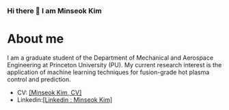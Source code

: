 ### Hi there 👋 I am Minseok Kim

About me
===
  I am a graduate student of the Department of Mechanical and Aerospace Engineering at Princeton University (PU).
My current research interest is the application of machine learning techniques for fusion-grade hot plasma control and prediction.

- CV: <a href = "https://docs.google.com/document/d/1I0iYoL3cIU_G81nu2nJBemfvRpyar6Cr/edit?usp=sharing&ouid=101557440913994013881&rtpof=true&sd=true">[Minseok Kim, CV]</a>
- Linkedin:<a href = "https://www.linkedin.com/in/minseok-kim-935a02260">[Linkedin : Minseok Kim]</a>

<!--
**FusionSanbon/FusionSanbon** is a ✨ _special_ ✨ repository because its `README.md` (this file) appears on your GitHub profile.

Here are some ideas to get you started:

- 🔭 I’m currently working on ...
- 🌱 I’m currently learning ...
- 👯 I’m looking to collaborate on ...
- 🤔 I’m looking for help with ...
- 💬 Ask me about ...
- 📫 How to reach me: ...
- 😄 Pronouns: ...
- ⚡ Fun fact: ...
-->
